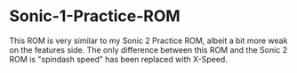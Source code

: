 # Sonic-1-Practice-ROM

This ROM is very similar to my Sonic 2 Practice ROM, albeit a bit more weak on the features side. The only difference between this ROM and the Sonic 2 ROM is "spindash speed" has been replaced with X-Speed.
